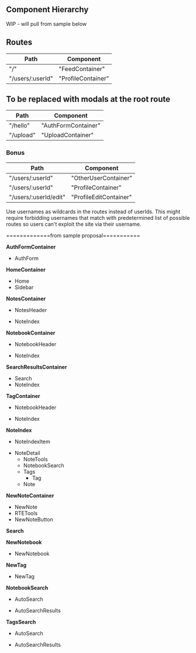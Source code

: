 ## Component Hierarchy

WIP - will pull from sample below




## Routes

|Path              | Component              |
|------------------|------------------------|
| "/"              | "FeedContainer"        |
| "/users/:userId" | "ProfileContainer"     |


## To be replaced with modals at the root route

|Path              | Component              |
|------------------|------------------------|
| "/hello"         | "AuthFormContainer"    |
| "/upload"        | "UploadContainer"      |


### Bonus

|Path                   | Component   |
|-----------------------|------------------------|
| "/users/:userId"      | "OtherUserContainer"   |   (conditionally renders when this user is NOT current user)
| "/users/:userId"      | "ProfileContainer"     |   (if current user)
| "/users/:userId/edit" | "ProfileEditContainer" |   (for MVP user page will just be the collection of the users photos where they can add/delete, no settings-etc)

Use usernames as wildcards in the routes instead of userIds.  This might require forbidding usernames that match with predetermined list of possible routes so users can't exploit the site via their username.



=============from sample proposal===========


**AuthFormContainer**
 - AuthForm

**HomeContainer**
 - Home
 - Sidebar

**NotesContainer**
 - NotesHeader
  * NoteIndex

**NotebookContainer**
 - NotebookHeader
  + NoteIndex

**SearchResultsContainer**
 - Search
 - NoteIndex

**TagContainer**
 - NotebookHeader
  + NoteIndex

**NoteIndex**
 - NoteIndexItem
  + NoteDetail
    + NoteTools
    - NotebookSearch
    - Tags
      - Tag
    * Note

**NewNoteContainer**
 - NewNote
  - RTETools
  - NewNoteButton

**Search**

**NewNotebook**
 - NewNotebook

**NewTag**
 - NewTag

**NotebookSearch**
 + AutoSearch
 * AutoSearchResults

**TagsSearch**
 + AutoSearch
 * AutoSearchResults
